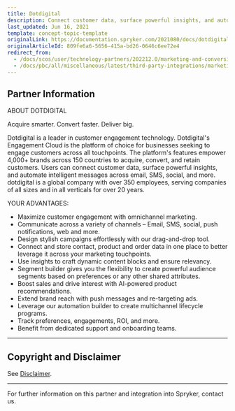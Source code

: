 ```yaml
---
title: Dotdigital
description: Connect customer data, surface powerful insights, and automate messages across channels by integrating Dotdigital into Spryker Commerce OS.
last_updated: Jun 16, 2021
template: concept-topic-template
originalLink: https://documentation.spryker.com/2021080/docs/dotdigital
originalArticleId: 809fe6a6-5656-415a-bd26-0646c6ee72e4
redirect_from:
  - /docs/scos/user/technology-partners/202212.0/marketing-and-conversion/customer-communication/dotdigital.html
  - /docs/pbc/all/miscellaneous/latest/third-party-integrations/marketing-and-conversion/customer-communication/dotdigital.html
---
```


## Partner Information

<!---[ABOUT DOTDIGITAL](https://spryker.com/industry-partner/dotdigital/)-->
ABOUT DOTDIGITAL

Acquire smarter. Convert faster. Deliver big.

Dotdigital is a leader in customer engagement technology. Dotdigital's Engagement Cloud is the platform of choice for businesses seeking to engage customers across all touchpoints. The platform's features empower 4,000+ brands across 150 countries to acquire, convert, and retain customers. Users can connect customer data, surface powerful insights, and automate intelligent messages across email, SMS, social, and more. dotdigital is a global company with over 350 employees, serving companies of all sizes and in all verticals for over 20 years.

YOUR ADVANTAGES:

- Maximize customer engagement with omnichannel marketing.
- Communicate across a variety of channels – Email, SMS, social, push notifications, web and more.
- Design stylish campaigns effortlessly with our drag-and-drop tool.
- Connect and store contact, product and order data in one place to better leverage it across your marketing touchpoints.
- Use insights to craft dynamic content blocks and ensure relevancy.
- Segment builder gives you the flexibility to create powerful audience segments based on preferences or any other shared attributes.
- Boost sales and drive interest with AI-powered product recommendations.
- Extend brand reach with push messages and re-targeting ads.
- Leverage our automation builder to create multichannel lifecycle programs.
- Track preferences, engagements, ROI, and more.
- Benefit from dedicated support and onboarding teams.

---

## Copyright and Disclaimer

See [Disclaimer](https://github.com/spryker/spryker-documentation).

---
For further information on this partner and integration into Spryker,  contact us.

<div class="hubspot-form js-hubspot-form" data-portal-id="2770802" data-form-id="163e11fb-e833-4638-86ae-a2ca4b929a41" id="hubspot-1"></div>
